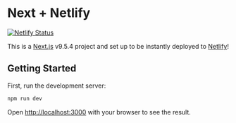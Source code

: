 # Next + Netlify

[![Netlify Status](https://api.netlify.com/api/v1/badges/ed50f56e-4fc2-4c98-8b66-1e5074c6f3d3/deploy-status)](https://app.netlify.com/sites/next-starter/deploys)

This is a [Next.js](https://nextjs.org/) v9.5.4 project and set up to be instantly deployed to [Netlify](https://url.netlify.com/Bk4UicocL)!

## Getting Started

First, run the development server:

```bash
npm run dev
```

Open [http://localhost:3000](http://localhost:3000) with your browser to see the result.
